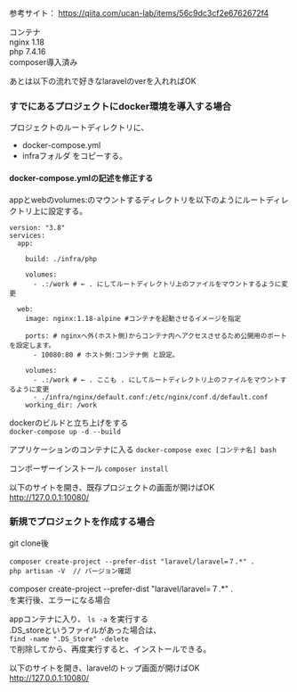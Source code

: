 参考サイト： 
https://qiita.com/ucan-lab/items/56c9dc3cf2e6762672f4  
  
コンテナ  
nginx 1.18  
php 7.4.16  
composer導入済み  
  
あとは以下の流れで好きなlaravelのverを入れればOK

### すでにあるプロジェクトにdocker環境を導入する場合

プロジェクトのルートディレクトリに、
 - docker-compose.yml
 - infraフォルダ
をコピーする。

#### docker-compose.ymlの記述を修正する
appとwebのvolumes:のマウントするディレクトリを以下のようにルートディレクトリ上に設定する。

```
version: "3.8"
services:
  app:

    build: ./infra/php

    volumes:
      - .:/work # ← . にしてルートディレクトリ上のファイルをマウントするように変更
      
  web:
    image: nginx:1.18-alpine #コンテナを起動させるイメージを指定

    ports: # nginxへ外(ホスト側)からコンテナ内へアクセスさせるため公開用のポートを設定します。
      - 10080:80 # ホスト側:コンテナ側 と設定。

    volumes:
      - .:/work # ← . ここも . にしてルートディレクトリ上のファイルをマウントするように変更
      - ./infra/nginx/default.conf:/etc/nginx/conf.d/default.conf
    working_dir: /work
```

dockerのビルドと立ち上げをする  
`docker-compose up -d --build`

アプリケーションのコンテナに入る
`docker-compose exec [コンテナ名] bash`  

コンポーザーインストール
`composer install`

以下のサイトを開き、既存プロジェクトの画面が開けばOK    
http://127.0.0.1:10080/
  
### 新規でプロジェクトを作成する場合

git clone後  
  
```
composer create-project --prefer-dist "laravel/laravel=７.*" .  
php artisan -V  // バージョン確認  
```

composer create-project --prefer-dist "laravel/laravel=７.*" .  
を実行後、エラーになる場合  
  
appコンテナに入り、
`ls -a`
を実行する  
.DS_storeというファイルがあった場合は、  
`find -name ".DS_Store" -delete`  
で削除してから、再度実行すると、インストールできる。  
  
以下のサイトを開き、laravelのトップ画面が開けばOK    
http://127.0.0.1:10080/
